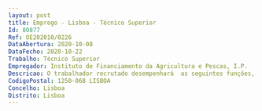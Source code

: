 ```yaml
--- 
layout: post
title: Emprego - Lisboa - Técnico Superior
Id: 80877
Ref: OE202010/0226
DataAbertura: 2020-10-08
DataFecho: 2020-10-22
Trabalho: Técnico Superior
Empregador: Instituto de Financiamento da Agricultura e Pescas, I.P.
Descricao: O trabalhador recrutado desempenhará  as seguintes funções, na Unidade de Unidade de Gestão Operacional, do Departamento de Apoio ao Investimento (DAI UGOP)  Análise dos pedidos de pagamento dos projetos aprovados pelo programa de desenvolvimento rural do continente, na vertente da assistência técnica.  Análise da conformidade de garantias bancárias e escritas apresentadas nos pedidos de adiantamento.  Análise de procedimentos de contratação pública associados à despesa apresentada no âmbito dos projetos de assistência técnica.  Assegurar o contraditório e follow up relativos a ações de controlo certificação auditorias.  Assegurar os procedimentos inerentes à contratação e à concessão dos apoios.  Gestão das candidaturas, análise dos pedidos de pagamentos e apuramento dos pagamentos dos apoios.
CodigoPostal: 1250-068 LISBOA
Concelho: Lisboa
Distrito: Lisboa
--- 
```

